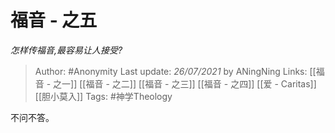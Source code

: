 # 福音 - 之五
*怎样传福音,最容易让人接受?*

> Author: #Anonymity 
Last update: *26/07/2021* by ANingNing
Links: [[福音 - 之一]] [[福音 - 之二]] [[福音 - 之三]] [[福音 - 之四]] [[爱 - Caritas]] [[胆小莫入]]
Tags: #神学Theology 


不问不答。
